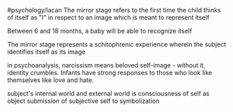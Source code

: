 #psychology/lacan 
The mirror stage refers to the first time the child thinks of itself as "I" in respect to an image which is meant to represent itself

Between 6 and 18 months, a baby will be able to recognize itself

The mirror stage represents a schitophrenic experience wherein the subject identifies itself as its image

in psychoanalysis, narcissism means beloved self-image - without it, identity crumbles. Infants have strong responses to those who look like themselves like love and hate.

subject's internal world and external world is consciousness of self as object
submission of subjective self to symbolization